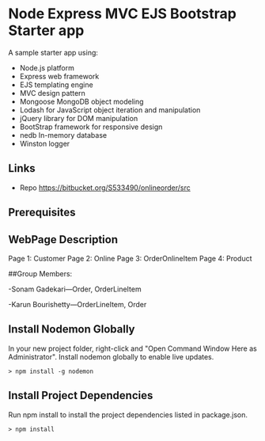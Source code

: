 # Node Express MVC EJS Bootstrap Starter app

A sample starter app using:

- Node.js platform
- Express web framework
- EJS templating engine
- MVC design pattern
- Mongoose MongoDB object modeling
- Lodash for JavaScript object iteration and manipulation 
- jQuery library for DOM manipulation
- BootStrap framework for responsive design
- nedb In-memory database
- Winston logger

## Links

- Repo <https://bitbucket.org/S533490/onlineorder/src>

## Prerequisites

## WebPage Description

Page 1:  Customer 
Page 2:  Online 
Page 3:  OrderOnlineItem
Page 4:  Product

##Group Members:

-Sonam Gadekari—Order, OrderLineItem

-Karun Bourishetty—OrderLineItem, Order





## Install Nodemon Globally

In your new project folder, right-click and "Open Command Window Here as Administrator". Install nodemon globally to enable live updates.

```DOS
> npm install -g nodemon
```

## Install Project Dependencies

Run npm install to install the project dependencies listed in package.json.

```DOS
> npm install
